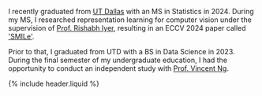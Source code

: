 
I recently graduated from [UT Dallas](https://www.utdallas.edu/) with an MS in Statistics in 2024. During my MS, I researched representation learning for computer vision under the supervision of [Prof. Rishabh Iyer](https://sites.google.com/view/rishabhiyer/home), resulting in an ECCV 2024 paper called ['SMILe'](https://anaymajee.me/assets/project_pages/smile).

Prior to that, I graduated from UTD with a BS in Data Science in 2023. During the final semester of my undergraduate education, I had the opportunity to conduct an independent study with [Prof. Vincent Ng](https://www.hlt.utdallas.edu/~vince/).

{% include header.liquid %}